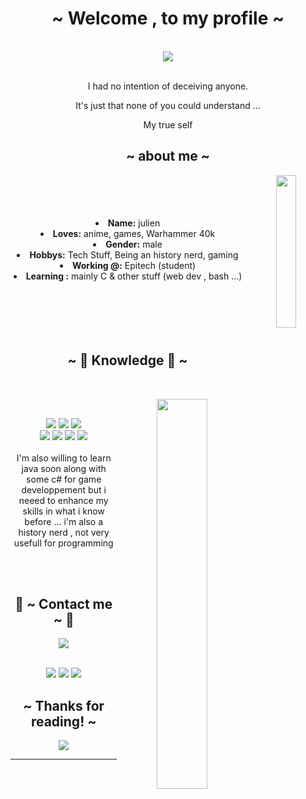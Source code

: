<body>
  <center>
<h1 align="center">~ Welcome , to my profile ~</h1>
<br>
<div align="center">
  <a href="https://github.com/anuraghazra/github-readme-stats"> 
    <img  src="https://github-readme-stats.vercel.app/api?username=Fenriir42&&show_icons=true&theme=radical"/>
  </a>
  <br>
  <br>
  <p>I had no intention of deceiving anyone.</p>
  <p>It's just that none of you could understand ...</p>
  <p>My true self</p>
  
</div>

<div>
<h2 align="center">~ about me ~</h2>
  <div align="center">
<img src="https://gifdb.com/images/high/rt0yri6so9ip2wtm.webp"align="right"width="25%">
  </div>
  <br>
  <br>
  <br>
  <br>
<li>
 <b>Name:</b> julien</li>
<li>
<b>Loves:</b> anime, games, Warhammer 40k
</li>
<li>
<b>Gender:</b> male
</li>
<li>
<b>Hobbys:</b> Tech Stuff, Being an history nerd, gaming
</li>
<li>
<b>Working @:</b> Epitech (student)
</li>
<li>
<b>Learning :</b> mainly C & other stuff (web dev , bash ...)
</li>
<br><br><br>
</div>
<div>
<br>
<br>
<h2 align="center">            ~ 📇 Knowledge 📇 ~</h2>
 <br>
<p>
  <div align="center">
<img src="https://media.tenor.com/iZjSGTjKzyQAAAAC/shinei-nouzen-86.gif" align="right"width="40%">
  </div>
</div>
<div>
  <br>
<p align="center"><img src="https://img.shields.io/badge/c-%2300599C.svg?style=for-the-badge&logo=c&logoColor=white"/> <img src="https://img.shields.io/badge/c++-%2300599C.svg?style=for-the-badge&logo=c%2B%2B&logoColor=white"/> <img src="https://img.shields.io/badge/css3%20-%231572B6.svg?&style=for-the-badge&logo=css3&logoColor=white"/><br>
 <img src="https://img.shields.io/badge/html5-%23E34F26.svg?style=for-the-badge&logo=html5&logoColor=white"/> <img src="https://img.shields.io/badge/javascript%20-%23323330.svg?&style=for-the-badge&logo=javascript&logoColor=%23F7DF1E"/> <img src="https://img.shields.io/badge/php-%23777BB4.svg?style=for-the-badge&logo=php&logoColor=white"/> <img src="https://img.shields.io/badge/python-3670A0?style=for-the-badge&logo=python&logoColor=ffdd54"/><br><br>
I'm also willing to learn java soon along with some c# for game developpement but i neeed to enhance my skills in what i know before ... i'm also a history nerd , not very usefull for programming 
</p>
<br>
<br>
<h2 align="center">           📝 ~ Contact me ~ 📝</h2>

  <div align="center">
    <!-- <a href="https://discord.com/users/881823423033122857" > -->
    <img src="https://lanyard.kyrie25.me/api/881823423033122857"  />
  </div>
<br>
<p align="center"><a href="https://twitter.com/rayd3r2070" target="_blank"><img src="https://img.shields.io/badge/rayd3r2070%20-%231DA1F2.svg?&style=for-the-badge&logo=Twitter&logoColor=white"/></a> <a target="_blank"><img src="https://img.shields.io/badge/ju__%20-%237289DA.svg?&style=for-the-badge&logo=discord&logoColor=white"/></a> <a href="https://www.reddit.com/user/Fenrir426" target="_blank"><img src="https://img.shields.io/badge/Fenrir-%23FF4500.svg?style=for-the-badge&logo=Reddit&logoColor=white"/></a></p>
</div>

<div>
<h2 align="center">~ Thanks for reading! ~</h2>
<div align="center">
<img src="https://media1.giphy.com/media/v1.Y2lkPTc5MGI3NjExOTUyNTBkYjEyNzFjNGI4ZGIwODViN2VhZWVhMWI1OTc4ODZmZWE4NyZjdD1n/8uaOiZk0xg2Na/giphy.gif">
</div>
<hr>
</div>
</div>
    </center>
</body>
